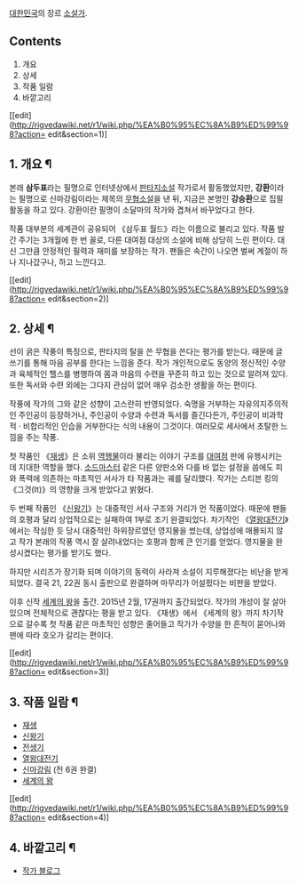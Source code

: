 [대한민국](%EB%8C%80%ED%95%9C%EB%AF%BC%EA%B5%AD.md)의 장르
[소설가](%EC%86%8C%EC%84%A4%EA%B0%80.md).

## Contents

    

1. 개요 
2. 상세 
3. 작품 일람 
4. 바깥고리 

[[edit](http://rigvedawiki.net/r1/wiki.php/%EA%B0%95%EC%8A%B9%ED%99%98?action=
edit&section=1)]

## 1. 개요 ¶

본래 **삼두표**라는 필명으로 인터넷상에서 [판타지소설](%ED%8C%90%ED%83%80%EC%A7%80%20%EC%86%8C%EC%84%A4.md) 작가로서 활동했었지만,
**강환**이라는 필명으로 신마강림이라는 제목의 [무협소설](%EB%AC%B4%ED%98%91%EC%86%8C%EC%84%A4.md)을
낸 뒤, 지금은 본명인 **강승환**으로 집필 활동을 하고 있다. 강환이란 필명이 소달마의 작가와 겹쳐서 바꾸었다고 한다.

  

작품 대부분의 세계관이 공유되어 《삼두표 월드》라는 이름으로 불리고 있다. 작품 발간 주기는 3개월에 한 번 꼴로, 다른 대여점 대상의
소설에 비해 상당히 느린 편이다. 대신 그만큼 안정적인 필력과 재미를 보장하는 작가. 팬들은 속간이 나오면 벌써 계절이 하나 지나갔구나,
하고 느낀다고.

  

[[edit](http://rigvedawiki.net/r1/wiki.php/%EA%B0%95%EC%8A%B9%ED%99%98?action=
edit&section=2)]

## 2. 상세 ¶

선이 굵은 작풍이 특징으로, 판타지의 탈을 쓴 무협을 쓴다는 평가를 받는다. 때문에 글쓰기를 통해 마음 공부를 한다는 느낌을 준다. 작가
개인적으로도 동양의 정신적인 수양과 육체적인 헬스를 병행하여 몸과 마음의 수련을 꾸준히 하고 있는 것으로 알려져 있다. 또한 독서와 수련
외에는 그다지 관심이 없어 매우 검소한 생활을 하는 편이다.

  

작풍에 작가의 그와 같은 성향이 고스란히 반영되었다. 숙명을 거부하는 자유의지주의적인 주인공이 등장하거나, 주인공이 수양과 수련과 독서를
즐긴다든가, 주인공이 비과학적 · 비합리적인 인습을 거부한다는 식의 내용이 그것이다. 여러모로 세사에서 초탈한 느낌을 주는 작풍.

  

첫 작품인 《[재생](%EC%9E%AC%EC%83%9D.md)》은 소위
[역행물](%EC%97%AD%ED%96%89%EB%AC%BC.md)이라 불리는 이야기 구조를
[대여점](%EB%8C%80%EC%97%AC%EC%A0%90.md) 판에 유행시키는데 지대한 역할을 했다. [소드마스터](%EC%86%8C%EB%93%9C%20%EB%A7%88%EC%8A%A4%ED%84%B0.md) 같은 다른 양판소와 다를 바
없는 설정을 씀에도 피와 폭력에 의존하는 마초적인 서사가 타 작품과는 궤를 달리했다. 작가는 스티븐 킹의 《그것(It)》의 영향을 크게
받았다고 밝혔다.

  

두 번째 작품인 《[신왕기](%EC%8B%A0%EC%99%95%EA%B8%B0.md)》는 대중적인 서사 구조와 거리가 먼 작품이었다.
때문에 팬들의 호평과 달리 상업적으로는 실패하여 1부로 조기 완결되었다. 차기작인
《[열왕대전기](%EC%97%B4%EC%99%95%EB%8C%80%EC%A0%84%EA%B8%B0.md)》에서는 작심한 듯 당시
대중적인 하위장르였던 영지물을 썼는데, 상업성에 매몰되지 않고 작가 본래의 작풍 역시 잘 살려내었다는 호평과 함께 큰 인기를 얻었다.
영지물을 완성시켰다는 평가를 받기도 했다.

  

하지만 시리즈가 장기화 되며 이야기의 동력이 사라져 소설이 지루해졌다는 비난을 받게 되었다. 결국 21, 22권 동시 출판으로 완결하며
마무리가 어설펐다는 비판을 받았다.

  

이후 신작 [세계의 왕](%EC%84%B8%EA%B3%84%EC%9D%98%20%EC%99%95.md)을 출간. 2015년 2월,
17권까지 출간되었다. 작가의 개성이 잘 살아있으며 전체적으로 괜찮다는 평을 받고 있다. 《재생》에서 《세계의 왕》까지 차기작으로 갈수록 첫
작품 같은 마초적인 성향은 줄어들고 작가가 수양을 한 흔적이 묻어나와 팬에 따라 호오가 갈리는 편이다.

  
  

[[edit](http://rigvedawiki.net/r1/wiki.php/%EA%B0%95%EC%8A%B9%ED%99%98?action=
edit&section=3)]

## 3. 작품 일람 ¶

  * [재생](%EC%9E%AC%EC%83%9D.md)
  * [신왕기](%EC%8B%A0%EC%99%95%EA%B8%B0.md)
  * [전생기](%EC%A0%84%EC%83%9D%EA%B8%B0.md)
  * [열왕대전기](%EC%97%B4%EC%99%95%EB%8C%80%EC%A0%84%EA%B8%B0.md)
  * [신마강림](%EC%8B%A0%EB%A7%88%EA%B0%95%EB%A6%BC.md) (전 6권 완결)
  * [세계의 왕](%EC%84%B8%EA%B3%84%EC%9D%98%20%EC%99%95.md)  

[[edit](http://rigvedawiki.net/r1/wiki.php/%EA%B0%95%EC%8A%B9%ED%99%98?action=
edit&section=4)]

## 4. 바깥고리 ¶

  * [작가 블로그](http://ksh12321.egloos.com/)

